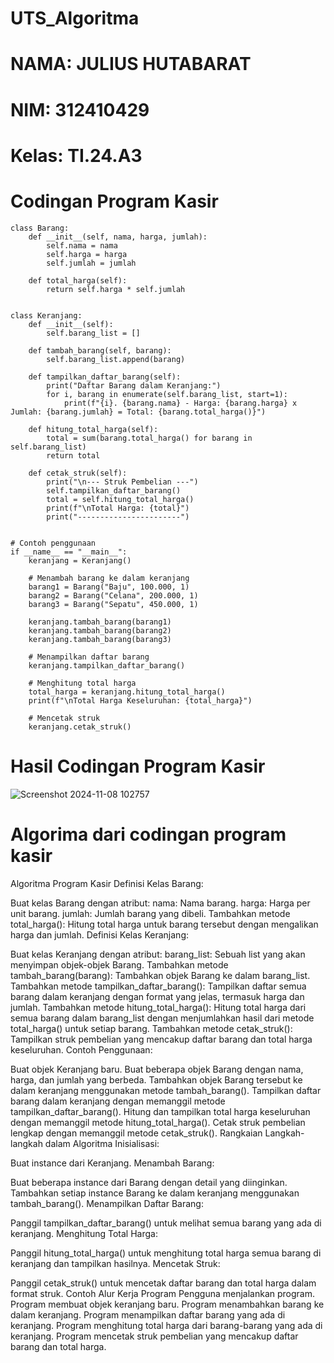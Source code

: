 # UTS_Algoritma
# NAMA: JULIUS HUTABARAT
# NIM: 312410429
# Kelas: TI.24.A3

# Codingan Program Kasir

```
class Barang:
    def __init__(self, nama, harga, jumlah):
        self.nama = nama
        self.harga = harga
        self.jumlah = jumlah

    def total_harga(self):
        return self.harga * self.jumlah


class Keranjang:
    def __init__(self):
        self.barang_list = []

    def tambah_barang(self, barang):
        self.barang_list.append(barang)

    def tampilkan_daftar_barang(self):
        print("Daftar Barang dalam Keranjang:")
        for i, barang in enumerate(self.barang_list, start=1):
            print(f"{i}. {barang.nama} - Harga: {barang.harga} x Jumlah: {barang.jumlah} = Total: {barang.total_harga()}")

    def hitung_total_harga(self):
        total = sum(barang.total_harga() for barang in self.barang_list)
        return total

    def cetak_struk(self):
        print("\n--- Struk Pembelian ---")
        self.tampilkan_daftar_barang()
        total = self.hitung_total_harga()
        print(f"\nTotal Harga: {total}")
        print("-----------------------")


# Contoh penggunaan
if __name__ == "__main__":
    keranjang = Keranjang()

    # Menambah barang ke dalam keranjang
    barang1 = Barang("Baju", 100.000, 1)
    barang2 = Barang("Celana", 200.000, 1)
    barang3 = Barang("Sepatu", 450.000, 1)

    keranjang.tambah_barang(barang1)
    keranjang.tambah_barang(barang2)
    keranjang.tambah_barang(barang3)

    # Menampilkan daftar barang
    keranjang.tampilkan_daftar_barang()

    # Menghitung total harga
    total_harga = keranjang.hitung_total_harga()
    print(f"\nTotal Harga Keseluruhan: {total_harga}")

    # Mencetak struk
    keranjang.cetak_struk()
```
# Hasil Codingan Program Kasir
![Screenshot 2024-11-08 102757](https://github.com/user-attachments/assets/009744fd-adf6-44b7-a91b-cb95544cb319)

# Algorima dari codingan program kasir

Algoritma Program Kasir
Definisi Kelas Barang:

Buat kelas Barang dengan atribut:
nama: Nama barang.
harga: Harga per unit barang.
jumlah: Jumlah barang yang dibeli.
Tambahkan metode total_harga():
Hitung total harga untuk barang tersebut dengan mengalikan harga dan jumlah.
Definisi Kelas Keranjang:

Buat kelas Keranjang dengan atribut:
barang_list: Sebuah list yang akan menyimpan objek-objek Barang.
Tambahkan metode tambah_barang(barang):
Tambahkan objek Barang ke dalam barang_list.
Tambahkan metode tampilkan_daftar_barang():
Tampilkan daftar semua barang dalam keranjang dengan format yang jelas, termasuk harga dan jumlah.
Tambahkan metode hitung_total_harga():
Hitung total harga dari semua barang dalam barang_list dengan menjumlahkan hasil dari metode total_harga() untuk setiap barang.
Tambahkan metode cetak_struk():
Tampilkan struk pembelian yang mencakup daftar barang dan total harga keseluruhan.
Contoh Penggunaan:

Buat objek Keranjang baru.
Buat beberapa objek Barang dengan nama, harga, dan jumlah yang berbeda.
Tambahkan objek Barang tersebut ke dalam keranjang menggunakan metode tambah_barang().
Tampilkan daftar barang dalam keranjang dengan memanggil metode tampilkan_daftar_barang().
Hitung dan tampilkan total harga keseluruhan dengan memanggil metode hitung_total_harga().
Cetak struk pembelian lengkap dengan memanggil metode cetak_struk().
Rangkaian Langkah-langkah dalam Algoritma
Inisialisasi:

Buat instance dari Keranjang.
Menambah Barang:

Buat beberapa instance dari Barang dengan detail yang diinginkan.
Tambahkan setiap instance Barang ke dalam keranjang menggunakan tambah_barang().
Menampilkan Daftar Barang:

Panggil tampilkan_daftar_barang() untuk melihat semua barang yang ada di keranjang.
Menghitung Total Harga:

Panggil hitung_total_harga() untuk menghitung total harga semua barang di keranjang dan tampilkan hasilnya.
Mencetak Struk:

Panggil cetak_struk() untuk mencetak daftar barang dan total harga dalam format struk.
Contoh Alur Kerja Program
Pengguna menjalankan program.
Program membuat objek keranjang baru.
Program menambahkan barang ke dalam keranjang.
Program menampilkan daftar barang yang ada di keranjang.
Program menghitung total harga dari barang-barang yang ada di keranjang.
Program mencetak struk pembelian yang mencakup daftar barang dan total harga.
